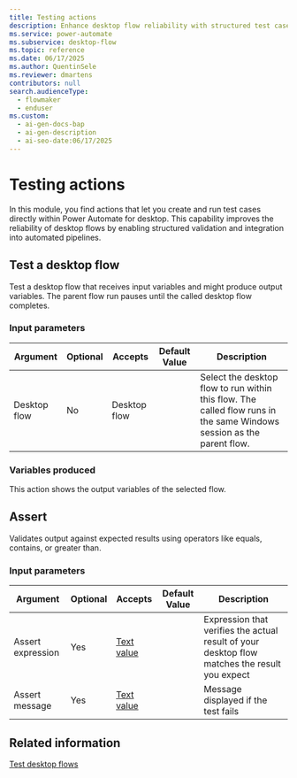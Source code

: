 ```yaml
---
title: Testing actions
description: Enhance desktop flow reliability with structured test cases and validation tools in Power Automate for desktop.
ms.service: power-automate
ms.subservice: desktop-flow
ms.topic: reference
ms.date: 06/17/2025
ms.author: QuentinSele
ms.reviewer: dmartens
contributors: null
search.audienceType:
  - flowmaker
  - enduser
ms.custom:
  - ai-gen-docs-bap
  - ai-gen-description
  - ai-seo-date:06/17/2025
---
```


# Testing actions

In this module, you find actions that let you create and run test cases directly within Power Automate for desktop. This capability improves the reliability of desktop flows by enabling structured validation and integration into automated pipelines.

## <a name="runtestflow"></a> Test a desktop flow

Test a desktop flow that receives input variables and might produce output variables. The parent flow run pauses until the called desktop flow completes.

### Input parameters

|Argument|Optional|Accepts|Default Value|Description|
|-----|-----|-----|-----|-----|
|Desktop flow|No|Desktop flow||Select the desktop flow to run within this flow. The called flow runs in the same Windows session as the parent flow.|

### Variables produced

This action shows the output variables of the selected flow.

## <a name="assertaction"></a> Assert

Validates output against expected results using operators like equals, contains, or greater than.

### Input parameters

|Argument|Optional|Accepts|Default Value|Description|
|-----|-----|-----|-----|-----|
|Assert expression|Yes|[Text value](../variable-data-types.md#text-value)||Expression that verifies the actual result of your desktop flow matches the result you expect |
|Assert message|Yes|[Text value](../variable-data-types.md#text-value)||Message displayed if the test fails|

## Related information

[Test desktop flows](../test-desktop-flows.md)